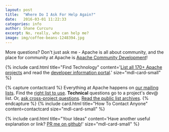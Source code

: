 ```yaml
---
layout: post
title:  "Where Do I Ask For Help Again?"
date:   2016-03-01 11:22:33
categories: info
author: Shane Curcuru
excerpt: No, really, who can help me?
image: img/coffee-beans-1248394.jpg
---
```


More questions?  Don't just ask me - Apache is all about community,
and the place for community at Apache is [Apache Community Development](http://community.apache.org/)!

<div class="mdl-grid">

{% include card.html title="Find Technology" content='<a href="https://projects.apache.org/">List all 170+ Apache projects</a> and read the <a href="http://www.apache.org/dev/">developer information portal</a>.' size="mdl-card-small" %}

{% capture contactcard %}
Everything at Apache happens on <a href="http://www.apache.org/foundation/mailinglists.html">our mailing lists</a>.
Find the <a href="http://www.apache.org/dev/contrib-email-tips.html#rightlist">right list to use</a>.
<strong>Technical</strong> questions go to a project's dev@ list. Or, <a href="http://www.apache.org/foundation/contact">ask cross-project questions</a>.
<a href="http://mail-archives.apache.org/mod_mbox/">Read the public list archives</a>.
{% endcapture %}
{% include card.html title="How To Contact Anyone" content=contactcard size="mdl-card-small" %}


{% include card.html title="Your Ideas" content='Have another useful explanation or link? <a href="{{ site.github_forkurl }}">PR me on github</a>!' size="mdl-card-small" %}

</div><!-- first mdl-grid -->
